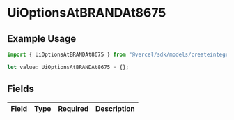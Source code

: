 # UiOptionsAtBRANDAt8675

## Example Usage

```typescript
import { UiOptionsAtBRANDAt8675 } from "@vercel/sdk/models/createintegrationstoredirectop.js";

let value: UiOptionsAtBRANDAt8675 = {};
```

## Fields

| Field       | Type        | Required    | Description |
| ----------- | ----------- | ----------- | ----------- |
